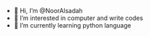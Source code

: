 - 👋 Hi, I’m @NoorAlsadah
- 👀 I’m interested in computer and write codes
- 🌱 I’m currently learning python language




